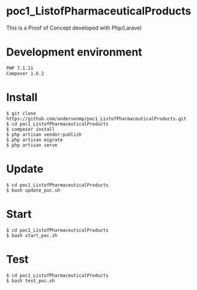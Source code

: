 # poc1_ListofPharmaceuticalProducts
This is a Proof of Concept developed with Php/Laravel

# Development environment
```
PHP 7.1.11 
Composer 1.6.2
```

# Install
```
$ git clone https://github.com/andersenmp/poc1_ListofPharmaceuticalProducts.git
$ cd poc1_ListofPharmaceuticalProducts
$ composer install
$ php artisan vendor:publish
$ php artisan migrate
$ php artisan serve
```

# Update
```
$ cd poc1_ListofPharmaceuticalProducts
$ bash update_poc.sh
```


# Start
```
$ cd poc1_ListofPharmaceuticalProducts
$ bash start_poc.sh
```


# Test
```
$ cd poc1_ListofPharmaceuticalProducts
$ bash test_poc.sh
```